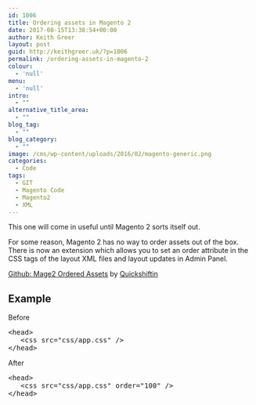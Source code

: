 ```yaml
---
id: 1006
title: Ordering assets in Magento 2
date: 2017-08-15T13:38:54+00:00
author: Keith Greer
layout: post
guid: http://keithgreer.uk/?p=1006
permalink: /ordering-assets-in-magento-2
colour:
  - 'null'
menu:
  - 'null'
intro:
  - ""
alternative_title_area:
  - ""
blog_tag:
  - ""
blog_category:
  - ""
image: /cms/wp-content/uploads/2016/02/magento-generic.png
categories:
  - Code
tags:
  - GIT
  - Magento Code
  - Magento2
  - XML
---
```

This one will come in useful until Magento 2 sorts itself out.

For some reason, Magento 2 has no way to order assets out of the box. There is now an extension which allows you to set an order attribute in the CSS tags of the layout XML files and layout updates in Admin Panel.

[Github: Mage2 Ordered Assets](https://github.com/quickshiftin/mage2-ordered-assets) by [Quickshiftin](https://quickshiftin.com)

## Example

Before

<pre>&lt;head&gt;
   &lt;css src="css/app.css" /&gt;
&lt;/head&gt;</pre>

After

<pre>&lt;head&gt;
   &lt;css src="css/app.css" order="100" /&gt;
&lt;/head&gt;</pre>